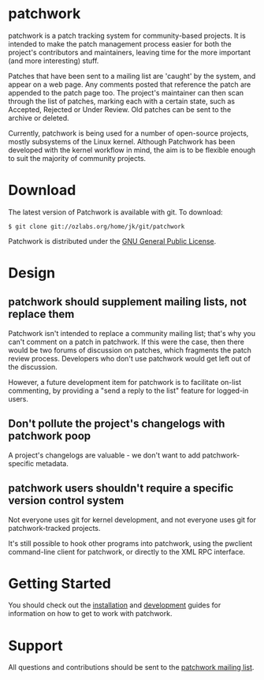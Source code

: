 # patchwork

patchwork is a patch tracking system for community-based projects. It is
intended to make the patch management process easier for both the project's
contributors and maintainers, leaving time for the more important (and more
interesting) stuff.

Patches that have been sent to a mailing list are 'caught' by the system, and
appear on a web page. Any comments posted that reference the patch are appended
to the patch page too. The project's maintainer can then scan through the list
of patches, marking each with a certain state, such as Accepted, Rejected or
Under Review. Old patches can be sent to the archive or deleted.

Currently, patchwork is being used for a number of open-source projects, mostly
subsystems of the Linux kernel. Although Patchwork has been developed with the
kernel workflow in mind, the aim is to be flexible enough to suit the majority
of community projects.

# Download

The latest version of Patchwork is available with git. To download:

    $ git clone git://ozlabs.org/home/jk/git/patchwork

Patchwork is distributed under the [GNU General Public License].

# Design

## patchwork should supplement mailing lists, not replace them

Patchwork isn't intended to replace a community mailing list; that's why you
can't comment on a patch in patchwork. If this were the case, then there would
be two forums of discussion on patches, which fragments the patch review
process. Developers who don't use patchwork would get left out of the
discussion.

However, a future development item for patchwork is to facilitate on-list
commenting, by providing a "send a reply to the list" feature for logged-in
users.

## Don't pollute the project's changelogs with patchwork poop

A project's changelogs are valuable - we don't want to add patchwork-specific
metadata.

## patchwork users shouldn't require a specific version control system

Not everyone uses git for kernel development, and not everyone uses git for
patchwork-tracked projects.

It's still possible to hook other programs into patchwork, using the pwclient
command-line client for patchwork, or directly to the XML RPC interface.

# Getting Started

You should check out the [installation] and [development] guides for
information on how to get to work with patchwork.

# Support

All questions and contributions should be sent to the [patchwork mailing list].

[GNU General Public License]: http://www.gnu.org/licenses/gpl-2.0.html
[installation]: installation.md
[development]: development.md
[patchwork mailing list]: https://ozlabs.org/mailman/listinfo/patchwork
